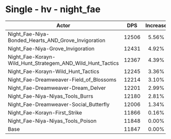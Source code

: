 # Single - hv - night_fae
| Actor | DPS | Increase |
|---|:---:|:---:|
|Night_Fae-Niya-Bonded_Hearts_AND_Grove_Invigoration|12506|5.56%|
|Night_Fae-Niya-Grove_Invigoration|12431|4.92%|
|Night_Fae-Korayn-Wild_Hunt_Strategem_AND_Wild_Hunt_Tactics|12367|4.39%|
|Night_Fae-Korayn-Wild_Hunt_Tactics|12245|3.36%|
|Night_Fae-Dreamweaver-Field_of_Blossoms|12214|3.10%|
|Night_Fae-Dreamweaver-Dream_Delver|12201|2.99%|
|Night_Fae-Niya-Niyas_Tools_Burrs|12180|2.81%|
|Night_Fae-Dreamweaver-Social_Butterfly|12006|1.34%|
|Night_Fae-Korayn-First_Strike|11866|0.16%|
|Night_Fae-Niya-Niyas_Tools_Poison|11848|0.00%|
|Base|11847|0.00%|
